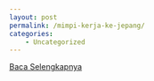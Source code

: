 ```yaml
---
layout: post
permalink: /mimpi-kerja-ke-jepang/
categories:
    - Uncategorized
---
```


[Baca Selengkapnya](/05)